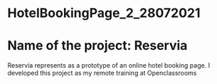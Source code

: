 # HotelBookingPage_2_28072021
# Name of the project: Reservia

Reservia represents as a prototype of an online hotel booking page. I developed this project as my remote training at Openclassrooms
